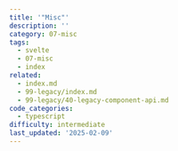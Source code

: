 ```yaml
---
title: '"Misc"'
description: ''
category: 07-misc
tags:
  - svelte
  - 07-misc
  - index
related:
  - index.md
  - 99-legacy/index.md
  - 99-legacy/40-legacy-component-api.md
code_categories:
  - typescript
difficulty: intermediate
last_updated: '2025-02-09'
---
```


